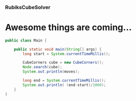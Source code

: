 ### RubiksCubeSolver

# Awesome things are coming...

```java
public class Main {

    public static void main(String[] args) {
        long start = System.currentTimeMillis();

        CubeCorners cube = new CubeCorners();
        Node.search(cube);
        System.out.println(moves);

        long end = System.currentTimeMillis();
        System.out.println( (end-start)/1000);
    }
}
```
